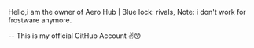 Hello,i am the owner of Aero Hub | Blue lock: rivals, Note: i don't work for frostware anymore.

-- This is my official GitHub Account ✌️😙


<!---
Actualmrp/Actualmrp is a ✨ special ✨ repository because its `README.md` (this file) appears on your GitHub profile.
You can click the Preview link to take a look at your changes.
--->
